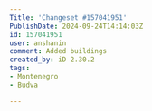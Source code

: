 ```yaml
---
Title: 'Changeset #157041951'
PublishDate: 2024-09-24T14:14:03Z
id: 157041951
user: anshanin
comment: Added buildings
created_by: iD 2.30.2
tags:
- Montenegro
- Budva

---
```

